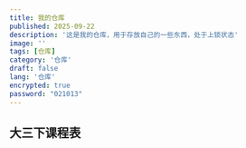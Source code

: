 ```yaml
---
title: 我的仓库
published: 2025-09-22
description: '这是我的仓库，用于存放自己的一些东西，处于上锁状态'
image: ''
tags: [仓库]
category: '仓库'
draft: false 
lang: '仓库'
encrypted: true
password: "021013"
---
```


<!-- 文件上传方式 -->
<!-- //<a href = "/public/Files/23rd602ホウエイセイ＿ゼミ初回テーマ発表.pptx" download = test1.pptx> 例子 </a>// -->

## 大三下课程表


